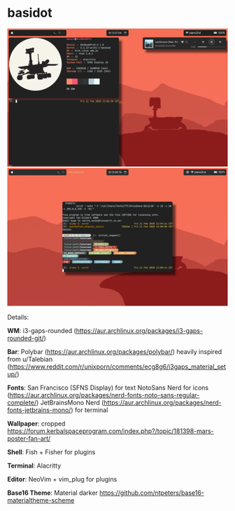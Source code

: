 # basidot

![First screenshot](https://github.com/parmigggiana/basidot/blob/master/Screenshot.png)
![Second screenshot](https://github.com/parmigggiana/basidot/blob/master/Screenshot2.png)

Details: 

**WM**: i3-gaps-rounded (https://aur.archlinux.org/packages/i3-gaps-rounded-git/)

**Bar**: Polybar (https://aur.archlinux.org/packages/polybar/)
				heavily inspired from u/Talebian (https://www.reddit.com/r/unixporn/comments/ecg8g6/i3gaps_material_setup/)

**Fonts**: San Francisco (SFNS Display) for text 
					 NotoSans Nerd for icons (https://aur.archlinux.org/packages/nerd-fonts-noto-sans-regular-complete/)
					JetBrainsMono Nerd (https://aur.archlinux.org/packages/nerd-fonts-jetbrains-mono/) for terminal

**Wallpaper**: cropped https://forum.kerbalspaceprogram.com/index.php?/topic/181398-mars-poster-fan-art/ 

**Shell**: Fish + Fisher for plugins

**Terminal**: Alacritty

**Editor**: NeoVim + vim_plug for plugins

**Base16 Theme**: Material darker https://github.com/ntpeters/base16-materialtheme-scheme
